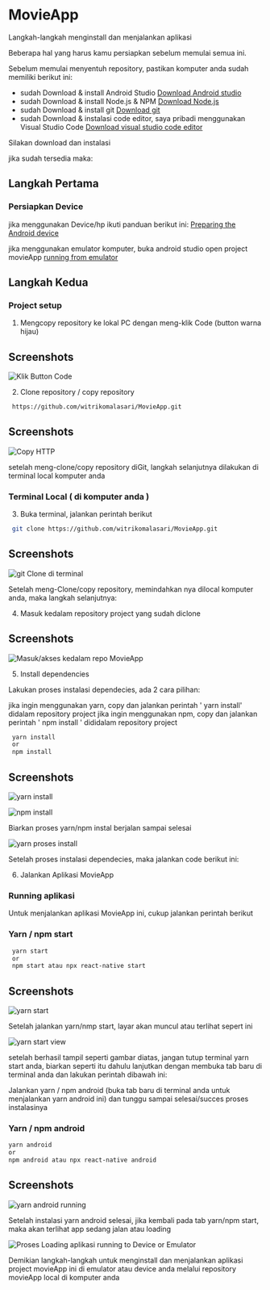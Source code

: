 # MovieApp

Langkah-langkah menginstall dan menjalankan aplikasi

Beberapa hal yang harus kamu persiapkan sebelum memulai semua ini.

Sebelum memulai menyentuh repository, pastikan komputer anda sudah memiliki berikut ini:

- sudah Download & install Android Studio [Download Android studio](https://developer.android.com/studio)
- sudah Download & install Node.js & NPM [Download Node.js](https://nodejs.org)
- sudah Download & install git [Download git](https://git-scm.com/downloads)
- sudah Download & instalasi code editor, saya pribadi menggunakan Visual Studio Code [Download visual studio code editor](https://code.visualstudio.com)

Silakan download dan instalasi

jika sudah tersedia maka:

## Langkah Pertama

### Persiapkan Device

jika menggunakan Device/hp ikuti panduan berikut ini:
[Preparing the Android device](https://reactnative.dev/docs/running-on-device)

jika menggunakan emulator komputer, buka android studio open project movieApp
[running from emulator](https://reactnative.dev/docs/environment-setup)

## Langkah Kedua

### Project setup

1. Mengcopy repository ke lokal PC dengan meng-klik Code (button warna hijau)

## Screenshots

![Klik Button Code](https://github.com/witrikomalasari/MovieApp/blob/Master/TestAplikasi/src/Documentasi/klikCode.png)

2. Clone repository / copy repository

```bash
 https://github.com/witrikomalasari/MovieApp.git
```

## Screenshots

![Copy HTTP](https://github.com/witrikomalasari/MovieApp/blob/Master/TestAplikasi/src/Documentasi/copyLinkHTTPS.png)

setelah meng-clone/copy repository diGit, langkah selanjutnya dilakukan di terminal local komputer anda

### Terminal Local ( di komputer anda )

3. Buka terminal, jalankan perintah berikut

```bash
 git clone https://github.com/witrikomalasari/MovieApp.git
```

## Screenshots

![git Clone di terminal](https://github.com/witrikomalasari/MovieApp/blob/Master/TestAplikasi/src/Documentasi/cloneProject.png)

Setelah meng-Clone/copy repository, memindahkan nya dilocal komputer anda, maka langkah selanjutnya:

4. Masuk kedalam repository project yang sudah diclone

## Screenshots

![Masuk/akses kedalam repo MovieApp](https://github.com/witrikomalasari/MovieApp/blob/Master/TestAplikasi/src/Documentasi/aksesRepoLocal.png)

5. Install dependencies

Lakukan proses instalasi dependecies, ada 2 cara pilihan:

jika ingin menggunakan yarn, copy dan jalankan perintah ' yarn install' didalam repository project
jika ingin menggunakan npm, copy dan jalankan perintah ' npm install ' dididalam repository project

```bash
 yarn install
 or
 npm install
```

## Screenshots

![yarn install](https://github.com/witrikomalasari/MovieApp/blob/Master/TestAplikasi/src/Documentasi/yarnInstal.png)

![npm install](https://github.com/witrikomalasari/MovieApp/blob/Master/TestAplikasi/src/Documentasi/nmpInstall.png)

Biarkan proses yarn/npm instal berjalan sampai selesai

![yarn proses install](https://github.com/witrikomalasari/MovieApp/blob/Master/TestAplikasi/src/Documentasi/yarnInstall2.png)

Setelah proses instalasi dependecies, maka jalankan code berikut ini:

6. Jalankan Aplikasi MovieApp

### Running aplikasi

Untuk menjalankan aplikasi MovieApp ini, cukup jalankan perintah berikut

### Yarn / npm start

```bash
 yarn start
 or
 npm start atau npx react-native start
```

## Screenshots

![yarn start](https://github.com/witrikomalasari/MovieApp/blob/Master/TestAplikasi/src/Documentasi/yarnStart2.png)

Setelah jalankan yarn/nmp start, layar akan muncul atau terlihat sepert ini

![yarn start view](https://github.com/witrikomalasari/MovieApp/blob/Master/TestAplikasi/src/Documentasi/yarnStart.png)

setelah berhasil tampil seperti gambar diatas, jangan tutup terminal yarn start anda, biarkan seperti itu dahulu
lanjutkan dengan membuka tab baru di terminal anda dan lakukan perintah dibawah ini:

Jalankan yarn / npm android (buka tab baru di terminal anda untuk menjalankan yarn android ini) dan tunggu sampai selesai/succes proses instalasinya

### Yarn / npm android

```bash
yarn android
or
npm android atau npx react-native android
```

## Screenshots

![yarn android running](https://github.com/witrikomalasari/MovieApp/blob/Master/TestAplikasi/src/Documentasi/yarnAndroid2.png)

Setelah instalasi yarn android selesai, jika kembali pada tab yarn/npm start, maka akan terlihat app sedang jalan atau loading

![Proses Loading aplikasi running to Device or Emulator](https://github.com/witrikomalasari/MovieApp/blob/Master/TestAplikasi/src/Documentasi/yarnLoadingApp.png)

Demikian langkah-langkah untuk menginstall dan menjalankan aplikasi project movieApp ini di emulator atau device anda melalui repository movieApp local di komputer anda

